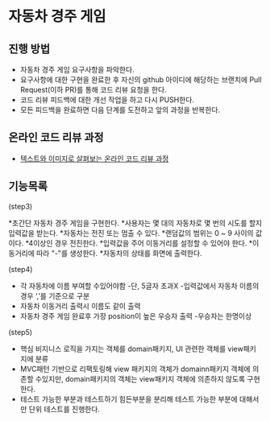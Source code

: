 # 자동차 경주 게임

## 진행 방법

* 자동차 경주 게임 요구사항을 파악한다.
* 요구사항에 대한 구현을 완료한 후 자신의 github 아이디에 해당하는 브랜치에 Pull Request(이하 PR)를 통해 코드 리뷰 요청을 한다.
* 코드 리뷰 피드백에 대한 개선 작업을 하고 다시 PUSH한다.
* 모든 피드백을 완료하면 다음 단계를 도전하고 앞의 과정을 반복한다.

## 온라인 코드 리뷰 과정

* [텍스트와 이미지로 살펴보는 온라인 코드 리뷰 과정](https://github.com/next-step/nextstep-docs/tree/master/codereview)

## 기능목록

(step3)

*초간단 자동차 경주 게임을 구현한다.
*사용자는 몇 대의 자동차로 몇 번의 시도를 할지 입력값을 받는다.
*자동차는 전진 또는 멈출 수 있다.
*랜덤값의 범위는 0 ~ 9 사이의 값이다.
*4이상인 경우 전진한다.
*입력값을 주어 이동거리를 설정할 수 있어야 한다.
*이동거리에 따라 "-"를 생성한다.
*자동차의 상태를 화면에 출력한다.

(step4)

* 각 자동차에 이름 부여할 수있어야함 -단, 5글자 초과X -입력값에서 자동차 이름의 경우 ‘,’를 기준으로 구분
* 자동차 이동거리 출력시 이름도 같이 출력
* 자동차 경주 게임 완료후 가장 position이 높은 우승자 출력 -우승자는 한명이상

(step5)

* 핵심 비지니스 로직을 가지는 객체를 domain패키지, UI 관련한 객체를 view패키지에 분류
* MVC패턴 기반으로 리팩토링해 view 패키지의 객체가 domainn패키지 객체에 의존할 수있지만, domain패키지의 객체는 view패키지 객체에 의존하지 않도록 구현한다.
* 테스트 가능한 부분과 테스트하기 힘든부분을 분리해 테스트 가능한 부분에 대해서만 단위 테스트를 진행한다.
